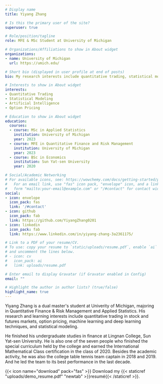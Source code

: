 ```yaml
---
# Display name
title: Yiyang Zhang

# Is this the primary user of the site?
superuser: true

# Role/position/tagline
role: MFE & MSc Student at University of Michigan

# Organizations/Affiliations to show in About widget
organizations:
- name: University of Michigan
  url: https://umich.edu/

# Short bio (displayed in user profile at end of posts)
bio: My research interests include quantitative trading, statistical modeling and deep learning.

# Interests to show in About widget
interests:
- Quantitative Trading
- Statistical Modeling
- Artificial Intelligence
- Option Pricing

# Education to show in About widget
education:
  courses:
  - course: MSc in Applied Statistics
    institution: University of Michigan
    year: 2023
  - course: MFE in Quantitative Finance and Risk Management
    institution: University of Michigan
    year: 2023
  - course: BSc in Economics
    institution: Sun Yat-sen University 
    year: 2020

# Social/Academic Networking
# For available icons, see: https://wowchemy.com/docs/getting-started/page-builder/#icons
#   For an email link, use "fas" icon pack, "envelope" icon, and a link in the
#   form "mailto:your-email@example.com" or "/#contact" for contact widget.
social:
- icon: envelope
  icon_pack: fas
  link: '/#contact'
- icon: github
  icon_pack: fab
  link: https://github.com/YiyangZhang0201
- icon: linkedin
  icon_pack: fab
  link: https://www.linkedin.com/in/yiyang-zhang-3a2361175/

# Link to a PDF of your resume/CV.
# To use: copy your resume to `static/uploads/resume.pdf`, enable `ai` icons in `params.toml`, 
# and uncomment the lines below.
# - icon: cv
#   icon_pack: ai
#   link: uploads/resume.pdf

# Enter email to display Gravatar (if Gravatar enabled in Config)
email: ""

# Highlight the author in author lists? (true/false)
highlight_name: true
---
```


Yiyang Zhang is a dual master's student at Univerity of Michigan, majoring in Quantitative Finance & Risk Management and Applied Statistics. His research and learning interests include quantitative trading in stock and futures markets, option pricing, machine learning and deep learning techniques, and statistical modeling. 

He finished his undergraduate studies in finance at Lingnan College, Sun Yat-sen University. He is also one of the seven people who finished the special curriculum held by the college and earned the International Mathematical Class certification in the class of 2020. Besides the academic activity, he was also the college table tennis team captain in 2018 and 2019. And he led the team to its best performance in the last decade.

{{< icon name="download" pack="fas" >}} Download my {{< staticref "uploads/demo_resume.pdf" "newtab" >}}resumé{{< /staticref >}}.
